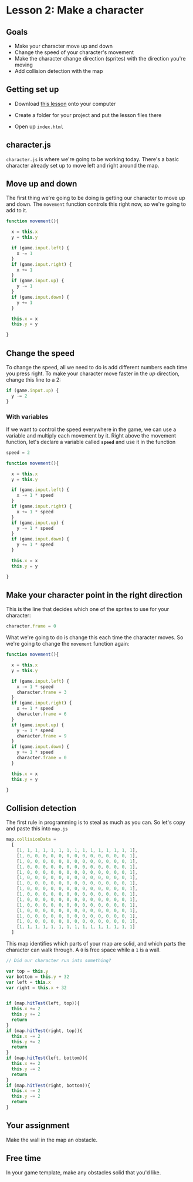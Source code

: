 # Lesson 2: Make a character

## Goals

- Make your character move up and down
- Change the speed of your character's movement
- Make the character change direction (sprites) with the direction you're moving
- Add collision detection with the map

## Getting set up

- Download [this lesson]() onto your computer

- Create a folder for your project and put the lesson files there

- Open up `index.html`

## character.js

`character.js` is where we're going to be working today. There's a basic character already set up to move left and right around the map.

## Move up and down

The first thing we're going to be doing is getting our character to move up and down. The `movement` function controls this right now, so we're going to add to it.

``` javascript
function movement(){

  x = this.x
  y = this.y

  if (game.input.left) {
    x -= 1
  }
  if (game.input.right) {
    x += 1
  }
  if (game.input.up) {
    y -= 1
  }
  if (game.input.down) {
    y += 1
  }

  this.x = x
  this.y = y

}
```

## Change the speed

To change the speed, all we need to do is add different numbers each time you press right. To make your character move faster in the *up* direction, change this line to a 2:

``` javascript
if (game.input.up) {
  y -= 2
}
```

### With variables

If we want to control the speed everywhere in the game, we can use a variable and multiply each movement by it. Right above the movement function, let's declare a variable called **`speed`** and use it in the function

``` javascript
speed = 2

function movement(){

  x = this.x
  y = this.y

  if (game.input.left) {
    x -= 1 * speed
  }
  if (game.input.right) {
    x += 1 * speed
  }
  if (game.input.up) {
    y -= 1 * speed
  }
  if (game.input.down) {
    y += 1 * speed
  }

  this.x = x
  this.y = y

}
```

## Make your character point in the right direction

This is the line that decides which one of the sprites to use for your character:

``` javascript
character.frame = 0
```

What we're going to do is change this each time the character moves. So we're going to change the `movement` function again:

``` javascript
function movement(){

  x = this.x
  y = this.y

  if (game.input.left) {
    x -= 1 * speed
    character.frame = 3
  }
  if (game.input.right) {
    x += 1 * speed
    character.frame = 6
  }
  if (game.input.up) {
    y -= 1 * speed
    character.frame = 9
  }
  if (game.input.down) {
    y += 1 * speed
    character.frame = 0
  }

  this.x = x
  this.y = y

}
```

## Collision detection

The first rule in programming is to steal as much as you can. So let's copy and paste this into `map.js`

``` javascript
map.collisionData =
  [
    [1, 1, 1, 1, 1, 1, 1, 1, 1, 1, 1, 1, 1, 1, 1],
    [1, 0, 0, 0, 0, 0, 0, 0, 0, 0, 0, 0, 0, 0, 1],
    [1, 0, 0, 0, 0, 0, 0, 0, 0, 0, 0, 0, 0, 0, 1],
    [1, 0, 0, 0, 0, 0, 0, 0, 0, 0, 0, 0, 0, 0, 1],
    [1, 0, 0, 0, 0, 0, 0, 0, 0, 0, 0, 0, 0, 0, 1],
    [1, 0, 0, 0, 0, 0, 0, 0, 0, 0, 0, 0, 0, 0, 1],
    [1, 0, 0, 0, 0, 0, 0, 0, 0, 0, 0, 0, 0, 0, 1],
    [1, 0, 0, 0, 0, 0, 0, 0, 0, 0, 0, 0, 0, 0, 1],
    [1, 0, 0, 0, 0, 0, 0, 0, 0, 0, 0, 0, 0, 0, 1],
    [1, 0, 0, 0, 0, 0, 0, 0, 0, 0, 0, 0, 0, 0, 1],
    [1, 0, 0, 0, 0, 0, 0, 0, 0, 0, 0, 0, 0, 0, 1],
    [1, 0, 0, 0, 0, 0, 0, 0, 0, 0, 0, 0, 0, 0, 1],
    [1, 0, 0, 0, 0, 0, 0, 0, 0, 0, 0, 0, 0, 0, 1],
    [1, 0, 0, 0, 0, 0, 0, 0, 0, 0, 0, 0, 0, 0, 1],
    [1, 1, 1, 1, 1, 1, 1, 1, 1, 1, 1, 1, 1, 1, 1]
  ]
```

This map identifies which parts of your map are solid, and which parts the character can walk through. A `0` is free space while a `1` is a wall.

``` javascript
// Did our character run into something?

var top = this.y
var bottom = this.y + 32
var left = this.x
var right = this.x + 32


if (map.hitTest(left, top)){
  this.x += 2
  this.y += 2
  return
}
if (map.hitTest(right, top)){
  this.x -= 2
  this.y += 2
  return
}
if (map.hitTest(left, bottom)){
  this.x += 2
  this.y -= 2
  return
}
if (map.hitTest(right, bottom)){
  this.x -= 2
  this.y -= 2
  return
}
```

## Your assignment

Make the wall in the map an obstacle.

## Free time

In your game template, make any obstacles solid that you'd like.
